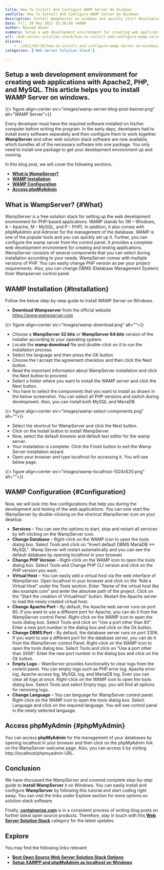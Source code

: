 ```yaml
---
title: How To Install And Configure WAMP Server On Windows
seoTitle: How To Install And Configure WAMP Server On Windows
description: Install WampServer on windows and quickly start developing PHP-based web applications. Wamp Server is available for both Windows 32 and 64 bits.
date: Fri, 28 May 2021 15:30:40 +0000
author: Masood Anwer
summary: Setup a web development environment for creating web applications with Apache2, PHP, and MySQL. This article helps you to install WAMP Server on windows.
url: /web-server-solution-stack/how-to-install-and-configure-wamp-server-on-windows/
aliases: 
    -  /2021/05/28/how-to-install-and-configure-wamp-server-on-windows/
categories: ['Web Server Solution Stack']

---
```

## Setup a web development environment for creating web applications with Apache2, PHP, and MySQL. This article helps you to install WAMP Server on windows.

{{< figure align=center src="images/wamp-server-blog-post-banner.png" alt="WAMP Server">}}  

Every developer must have the required software installed on his/her computer before writing the program. In the early days, developers had to install every software separately and then configure them to work together. **WampServer** and other web solution stack software are now available, which bundles all of the necessary software into one package. You only need to install one package to get your development environment up and running.

In this blog post, we will cover the following sections.

  * [**What is WampServer?**][1]
  * [**WAMP Installation**][2]
  * [**WAMP Configuration**][3]
  * [**Access phpMyAdmin**][4]

## What is WampServer? {#What}

WampServer is a free solution stack for setting up the web development environment for PHP-based applications. WAMP stands for (W – Windows, A – Apache, M – MySQL, and P – PHP). In addition, it also comes with phpMyAdmin and Adminer for the management of the database. WAMP is one of the popular tools and you can quickly set up it. Further, you can configure the wamp server from the control panel. It provides a complete web development environment for creating and testing applications. WampServer consists of several components that you can select during installation according to your needs. WampServer comes with multiple versions of PHP. You can easily change PHP version as per your project requirements. Also, you can change DBMS (Database Management System) from Wampserver control panel.

## WAMP Installation {#Installation}

Follow the below step-by-step guide to install WAMP Server on Windows.

  * **Download Wampserver** from the official website <https://www.wampserver.com>

{{< figure align=center src="images/wamp-download.png" alt="">}}  

  * Choose a **WampServer 32 bits** or **WampServer 64 bits** version of the installer according to your operating system.
  * Locate the **wamp download** file and double-click on it to run the installation process.
  * Select the language and then press the OK button.
  * Choose the I accept the agreement checkbox and then click the Next button.
  * Read the important information about WampServer installation and click the Next button to proceed.
  * Select a folder where you want to install the WAMP server and click the Next button.
  * You have to select the components that you want to install as shown in the below screenshot. You can select all PHP versions and switch during development. Also, you can install both MySQL and MariaDB.

{{< figure align=center src="images/wamp-select-components.png" alt="">}}  

  * Select the shortcut for WampServer and click the Next button.
  * Click on the Install button to install WampServer.
  * Now, select the default browser and default text editor for the wamp server.
  * Your installation is complete. Click the Finish button to exit the Wamp Server installation wizard.
  * Open your browser and type localhost for accessing it. You will see below page.

{{< figure align=center src="images/wamp-localhost-1024x520.png" alt="">}}  

## WAMP Configuration {#Configuration}

Now, we will look into few configurations that help you during the development and testing of the web applications. You can now start the WampServer by double-clicking on the shortcut WampServer icon on your desktop.

  * **Services** – You can see the options to start, stop and restart all services by left-clicking on the WampServer icon.
  * **Change Database** – Right-click on the WAMP icon to open the tools dialog box. Select Tools and click on “Invert default DBMS MariaDB <-> MySQL”. Wamp Server will restart automatically and you can see the default database by opening localhost in your browser.
  * **Change PHP Version** – Right-click on the WAMP icon to open the tools dialog box. Select Tools and Change PHP CLI version and click on the PHP version you want.
  * **Virtual Host** – You can easily add a virtual host via the web interface of WampServer. Open localhost in your browser and click on the “Add a Virtual Host” under the Tools section. Enter “Name of the virtual host like dev.example.com” and enter the absolute path of the project. Click on the “Start the creation of VirtualHost” button. Restart the Apache server to load the newly created virtual host.
  * **Change Apache Port** – By default, the Apache web server runs on port 80. If you want to use a different port for Apache, you can do it from the WampServer control Panel. Right-click on the WAMP icon to open the tools dialog box. Select Tools and click on “Use a port other than 80”. Enter a new port number in the dialog box and click on the Ok button.
  * **Change DBMS Port** – By default, the database server runs on port 3306. If you want to use a different port for the database server, you can do it from the WampServer control Panel. Right-click on the WAMP icon to open the tools dialog box. Select Tools and click on “Use a port other than 3306”. Enter the new port number in the dialog box and click on the Ok button.
  * **Empty Logs** – WamServer provides functionality to clear logs from the control panel. You can empty logs such as PHP error log, Apache error log, Apache access log, MySQL log, and MariaDB log. Even you can clear all logs at once. Right-click on the WAMP icon to open the tools dialog box. Select Tools and select Empty logs, you will find all options for removing logs.
  * **Change Language** – You can language for WampServer control panel. Right-click on the WAMP icon to open the tools dialog box. Select Language and click on the required language. You will see control panel in the newly selected language.

## Access phpMyAdmin {#phpMyAdmin}

You can access **phpMyAdmin** for the management of your databases by opening localhost in your browser and then click on the phpMyAdmin link on the WampServer welcome page. Also, you can access it by visiting http://localhost/phpmyadmin URL.

## Conclusion

We have discussed the WampServer and covered complete step-by-step guide to **install WampServer** it on Windows. You can easily install and configure **WampServer** by following this tutorial and start coding right away. You can visit the links under Explore section for more options on solution stack software.

Finally, [**containerize.com**][5] is in a consistent process of writing blog posts on further latest open source products. Therefore, stay in touch with this [**Web Server Solution Stack**][6] category for the latest updates.

## Explore

You may find the following links relevant:

  * [**Best Open Source Web Server Solution Stack Options**][7]
  * [**Setup XAMPP and phpMyAdmin as localhost on Windows**][8]

 [1]: #What
 [2]: #Installation
 [3]: #Configuration
 [4]: #phpMyAdmin
 [5]: https://containerize.com
 [6]: https://blog.containerize.com/category/web-server-solution-stack/
 [7]: https://products.containerize.com/solution-stack/
 [8]: https://blog.containerize.com/2020/10/26/how-to-setup-xampp-and-phpmyadmin-as-localhost-on-windows/